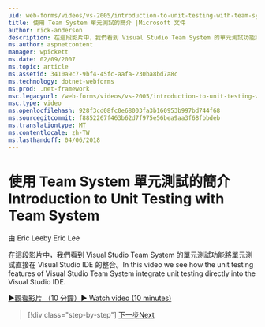 ```yaml
---
uid: web-forms/videos/vs-2005/introduction-to-unit-testing-with-team-system
title: 使用 Team System 單元測試的簡介 |Microsoft 文件
author: rick-anderson
description: 在這段影片中，我們看到 Visual Studio Team System 的單元測試功能將單元測試直接在 Visual Studio IDE 的整合。
ms.author: aspnetcontent
manager: wpickett
ms.date: 02/09/2007
ms.topic: article
ms.assetid: 3410a9c7-9bf4-45fc-aafa-230ba8bd7a8c
ms.technology: dotnet-webforms
ms.prod: .net-framework
msc.legacyurl: /web-forms/videos/vs-2005/introduction-to-unit-testing-with-team-system
msc.type: video
ms.openlocfilehash: 928f3cd08fc0e68003fa3b160953b997bd744f68
ms.sourcegitcommit: f8852267f463b62d7f975e56bea9aa3f68fbbdeb
ms.translationtype: MT
ms.contentlocale: zh-TW
ms.lasthandoff: 04/06/2018
---
```

<a name="introduction-to-unit-testing-with-team-system"></a><span data-ttu-id="a50d8-103">使用 Team System 單元測試的簡介</span><span class="sxs-lookup"><span data-stu-id="a50d8-103">Introduction to Unit Testing with Team System</span></span>
====================
<span data-ttu-id="a50d8-104">由 Eric Lee</span><span class="sxs-lookup"><span data-stu-id="a50d8-104">by Eric Lee</span></span>

<span data-ttu-id="a50d8-105">在這段影片中，我們看到 Visual Studio Team System 的單元測試功能將單元測試直接在 Visual Studio IDE 的整合。</span><span class="sxs-lookup"><span data-stu-id="a50d8-105">In this video we see how the unit testing features of Visual Studio Team System integrate unit testing directly into the Visual Studio IDE.</span></span>

[<span data-ttu-id="a50d8-106">&#9654;觀看影片 （10 分鐘）</span><span class="sxs-lookup"><span data-stu-id="a50d8-106">&#9654; Watch video (10 minutes)</span></span>](https://channel9.msdn.com/Blogs/ASP-NET-Site-Videos/introduction-to-unit-testing-with-team-system)

> [!div class="step-by-step"]
> [<span data-ttu-id="a50d8-107">下一步</span><span class="sxs-lookup"><span data-stu-id="a50d8-107">Next</span></span>](introduction-to-testing-web-applications-with-team-system.md)
